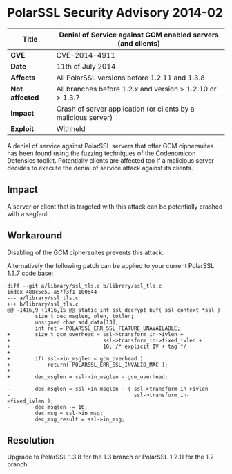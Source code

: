 # PolarSSL Security Advisory 2014-02

**Title** |  Denial of Service against GCM enabled servers (and clients)
---|---
**CVE** |  CVE-2014-4911
**Date** |  11th of July 2014
**Affects** |  All PolarSSL versions before 1.2.11 and 1.3.8
**Not affected** |  All branches before 1.2.x and version > 1.2.10 or > 1.3.7
**Impact** |  Crash of server application (or clients by a malicious server)
**Exploit** |  Withheld

A denial of service against PolarSSL servers that offer GCM ciphersuites has
been found using the fuzzing techniques of the Codenomicon Defensics toolkit.
Potentially clients are affected too if a malicious server decides to execute
the denial of service attack against its clients.

## Impact

A server or client that is targeted with this attack can be potentially
crashed with a segfault.

## Workaround

Disabling of the GCM ciphersuites prevents this attack.

Alternatively the following patch can be applied to your current PolarSSL
1.3.7 code base:



    diff --git a/library/ssl_tls.c b/library/ssl_tls.c
    index 480c5e5..a57f3f1 100644
    --- a/library/ssl_tls.c
    +++ b/library/ssl_tls.c
    @@ -1416,9 +1416,15 @@ static int ssl_decrypt_buf( ssl_context *ssl )
             size_t dec_msglen, olen, totlen;
             unsigned char add_data[13];
             int ret = POLARSSL_ERR_SSL_FEATURE_UNAVAILABLE;
    +        size_t gcm_overhead = ssl->transform_in->ivlen +
    +                              ssl->transform_in->fixed_ivlen +
    +                              16; /* explicit IV + tag */
    +
    +        if( ssl->in_msglen < gcm_overhead )
    +            return( POLARSSL_ERR_SSL_INVALID_MAC );
    +
    +        dec_msglen = ssl->in_msglen - gcm_overhead;

    -        dec_msglen = ssl->in_msglen - ( ssl->transform_in->ivlen -
    -                                        ssl->transform_in->fixed_ivlen );
    -        dec_msglen -= 16;
             dec_msg = ssl->in_msg;
             dec_msg_result = ssl->in_msg;


## Resolution

Upgrade to PolarSSL 1.3.8 for the 1.3 branch or PolarSSL 1.2.11 for the 1.2
branch.
